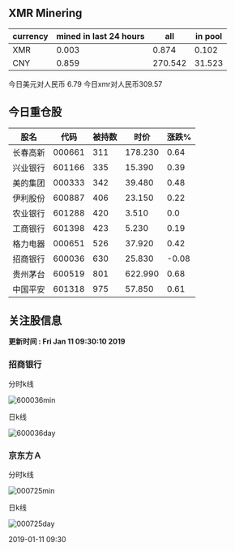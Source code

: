 ## XMR Minering

|currency|mined in last 24 hours|all|in pool|
|---|---|---|---|
|XMR|0.003|0.874|0.102|
|CNY|0.859|270.542|31.523|

今日美元对人民币 6.79	今日xmr对人民币309.57


## 今日重仓股 

|股名|代码|被持数|时价|涨跌%|
|---|---|---|---|---|
|长春高新|000661|311|178.230|0.64|
|兴业银行|601166|335|15.390|0.39|
|美的集团|000333|342|39.480|0.48|
|伊利股份|600887|406|23.150|0.22|
|农业银行|601288|420|3.510|0.0|
|工商银行|601398|423|5.230|0.19|
|格力电器|000651|526|37.920|0.42|
|招商银行|600036|630|25.830|-0.08|
|贵州茅台|600519|801|622.990|0.68|
|中国平安|601318|975|57.850|0.61|

## 关注股信息
**更新时间 : Fri Jan 11 09:30:10 2019**
### 招商银行 
分时k线

![600036min](http://image.sinajs.cn/newchart/min/n/sh600036.gif)

日k线

![600036day](http://image.sinajs.cn/newchart/daily/n/sh600036.gif)

### 京东方Ａ 
分时k线

![000725min](http://image.sinajs.cn/newchart/min/n/sz000725.gif)

日k线

![000725day](http://image.sinajs.cn/newchart/daily/n/sz000725.gif)

2019-01-11 09:30